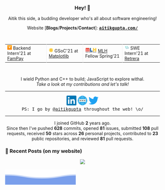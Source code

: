 <h3 align="center"> Hey! 👋</h3>

<p align="center">
Aitik this side, a budding developer who's all about software engineering!
</p>

<p align="center">
Website [<b>Blogs</b>/<b>Projects</b>/<b>Contact</b>]:
<ins><samp><a href="https://aitikgupta.com/"> <b>aitikgupta.com/</b></a></samp></ins>
</p>
<br>

<table align="center">
  <tr>
    <td style="border-right: 1px solid #eeeeef;"> <img alt="FamPay" title="FamPay" style="height:15px;" src="assets/fampay.webp"> Backend Intern'21 at <a href="https://fampay.in/">FamPay</a></td>
    <td style="border-right: 1px solid #eeeeef;"> <img alt="GSoC" title="GSoC" style="height:15px;" src="assets/gsoc.webp"> GSoC'21 at <a href="https://summerofcode.withgoogle.com/projects/#5941691627864064">Matplotlib</a></td>
    <td style="border-right: 1px solid #eeeeef;"> <img alt="MLH" title="MLH" style="height:15px;" src="assets/mlh.webp"> <a href="http://fellowship.mlh.io/">MLH</a> Fellow Spring'21 </td>
    <td> <img alt="Retrera" title="Retrera" style="height:15px;" src="assets/retrera.webp"> SWE Intern'21 at <a href="https://retrera.com/">Retrera</a> </td>
  </tr>
</table>
<br>

<p align="center">
I wield Python and C++ to build; JavaScript to explore withal.<br>
<i>Take a look at my contributions and let's talk!</i>
</p><hr>
<p align="center">
<a href="https://linkedin.com/in/aitikgupta"><img alt="LinkedIn - /aitikgupta" title="LinkedIn - /aitikgupta" height="32" width="32" src="assets/linkedin.svg"></a>
<a href="https://aitikgupta.com/"><img alt="Personal Website - Aitik Gupta" title="Personal Website - Aitik Gupta" height="32" width="32" src="assets/internet.svg"></a>
<a href="https://twitter.com/aitikgupta"><img alt="Twitter - /aitikgupta" title="Twitter - /aitikgupta" height="32" width="32" src="assets/twitter.svg"></a><br/>
<samp>PS: I go by <ins>@aitikgupta</ins> throughout the web! \o/</samp>
</p><hr>
<p align="center">
I joined GitHub <b>2</b> years ago.<br>
Since then I've pushed <b>628</b> commits, opened <b>81</b> issues, submitted <b>108</b> pull requests, received <b>50</b> stars across <b>26</b> personal projects, contributed to <b>23</b> public repositories, and reviewed <b>81</b> pull requests.
</p>

### 📕 Recent Posts (on my website)
<!-- BLOG-POST-LIST:START -->
<!-- BLOG-POST-LIST:END -->

<p align="center">
<img src="https://visitor-badge.laobi.icu/badge?page_id=aitikgupta"/>       
</p>

![Aitik Gupta](./assets/bottom_header.svg)